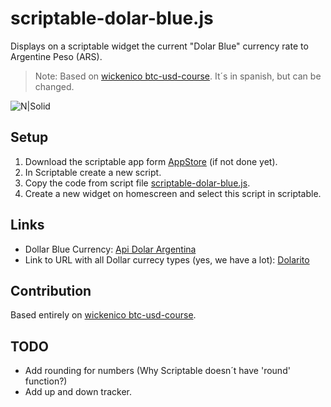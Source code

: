 # scriptable-dolar-blue.js
Displays on a scriptable widget the current "Dolar Blue" currency rate to Argentine Peso (ARS).
>Note: Based on [wickenico btc-usd-course](https://github.com/wickenico/btc-usd-course.js). It´s in spanish, but can be changed.

![N|Solid](https://github.com/diegograziano/scriptable-dolar-blue.js/raw/main/img/thumb.jpg)


## Setup
1. Download the scriptable app form [AppStore](https://apps.apple.com/en/app/scriptable/id1405459188) (if not done yet).
2. In Scriptable create a new script.
3. Copy the code from script file [scriptable-dolar-blue.js](https://github.com/diegograziano/scriptable-dolar-blue.js/blob/main/scriptable-dolar-blue.js).
4. Create a new widget on homescreen and select this script in scriptable.


## Links
- Dollar Blue Currency: [Api Dolar Argentina](https://api-dolar-argentina.herokuapp.com/api/dolarblue)
- Link to URL with all Dollar currecy types (yes, we have a lot): [Dolarito](https://dolarito.ar)


## Contribution
Based entirely on [wickenico btc-usd-course](https://github.com/wickenico/btc-usd-course.js).


## TODO
- Add rounding for numbers (Why Scriptable doesn´t have 'round' function?)
- Add up and down tracker.
